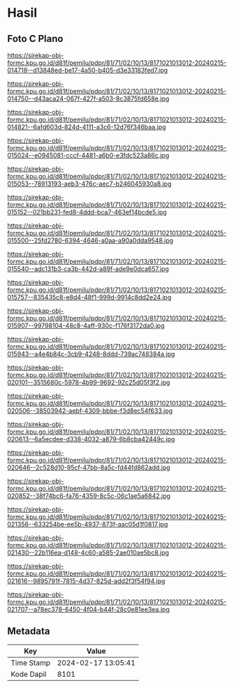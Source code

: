 # Hasil

## Foto C Plano

https://sirekap-obj-formc.kpu.go.id/d81f/pemilu/pdpr/81/71/02/10/13/8171021013012-20240215-014718--d13848ed-be17-4a50-b405-d3e33183fed7.jpg

https://sirekap-obj-formc.kpu.go.id/d81f/pemilu/pdpr/81/71/02/10/13/8171021013012-20240215-014750--d43aca24-067f-427f-a503-8c3875fd658e.jpg

https://sirekap-obj-formc.kpu.go.id/d81f/pemilu/pdpr/81/71/02/10/13/8171021013012-20240215-014821--6afd603d-824d-4111-a3c6-12d76f346baa.jpg

https://sirekap-obj-formc.kpu.go.id/d81f/pemilu/pdpr/81/71/02/10/13/8171021013012-20240215-015024--e0945081-cccf-4481-a6b0-e3fdc523a86c.jpg

https://sirekap-obj-formc.kpu.go.id/d81f/pemilu/pdpr/81/71/02/10/13/8171021013012-20240215-015053--78913193-aeb3-476c-aec7-b246045930a8.jpg

https://sirekap-obj-formc.kpu.go.id/d81f/pemilu/pdpr/81/71/02/10/13/8171021013012-20240215-015152--021bb231-fed8-4ddd-bca7-463ef14bcde5.jpg

https://sirekap-obj-formc.kpu.go.id/d81f/pemilu/pdpr/81/71/02/10/13/8171021013012-20240215-015500--25fd2780-6394-4646-a0aa-a90a0dda9548.jpg

https://sirekap-obj-formc.kpu.go.id/d81f/pemilu/pdpr/81/71/02/10/13/8171021013012-20240215-015540--adc131b3-ca3b-442d-a89f-ade9e0dca657.jpg

https://sirekap-obj-formc.kpu.go.id/d81f/pemilu/pdpr/81/71/02/10/13/8171021013012-20240215-015757--835435c8-e8d4-48f1-999d-9914c8dd2e24.jpg

https://sirekap-obj-formc.kpu.go.id/d81f/pemilu/pdpr/81/71/02/10/13/8171021013012-20240215-015907--99798104-48c8-4aff-930c-f176f3172da0.jpg

https://sirekap-obj-formc.kpu.go.id/d81f/pemilu/pdpr/81/71/02/10/13/8171021013012-20240215-015943--a4e4b84c-3cb9-4248-8ddd-739ac748384a.jpg

https://sirekap-obj-formc.kpu.go.id/d81f/pemilu/pdpr/81/71/02/10/13/8171021013012-20240215-020101--3515680c-5978-4b99-9692-92c25d05f3f2.jpg

https://sirekap-obj-formc.kpu.go.id/d81f/pemilu/pdpr/81/71/02/10/13/8171021013012-20240215-020506--38503942-aebf-4309-bbbe-f3d8ec54f633.jpg

https://sirekap-obj-formc.kpu.go.id/d81f/pemilu/pdpr/81/71/02/10/13/8171021013012-20240215-020613--6a5ecdee-d338-4032-a879-6b8cba42449c.jpg

https://sirekap-obj-formc.kpu.go.id/d81f/pemilu/pdpr/81/71/02/10/13/8171021013012-20240215-020646--2c528d10-95cf-47bb-8a5c-fd44fd862add.jpg

https://sirekap-obj-formc.kpu.go.id/d81f/pemilu/pdpr/81/71/02/10/13/8171021013012-20240215-020852--38f74bc6-fa76-4359-8c5c-06c1ae5a6842.jpg

https://sirekap-obj-formc.kpu.go.id/d81f/pemilu/pdpr/81/71/02/10/13/8171021013012-20240215-021356--633254be-ee5b-4937-873f-aac05d1f0817.jpg

https://sirekap-obj-formc.kpu.go.id/d81f/pemilu/pdpr/81/71/02/10/13/8171021013012-20240215-021430--22b116ea-d148-4c60-a585-2ae010ae5bc8.jpg

https://sirekap-obj-formc.kpu.go.id/d81f/pemilu/pdpr/81/71/02/10/13/8171021013012-20240215-021616--9895791f-7815-4d37-825d-add2f3f54f94.jpg

https://sirekap-obj-formc.kpu.go.id/d81f/pemilu/pdpr/81/71/02/10/13/8171021013012-20240215-021707--a78ec378-6450-4f04-b44f-28c0e81ee3ea.jpg


## Metadata

| Key        | Value               |
| ---------- | ------------------- |
| Time Stamp | 2024-02-17 13:05:41 |
| Kode Dapil | 8101                |



